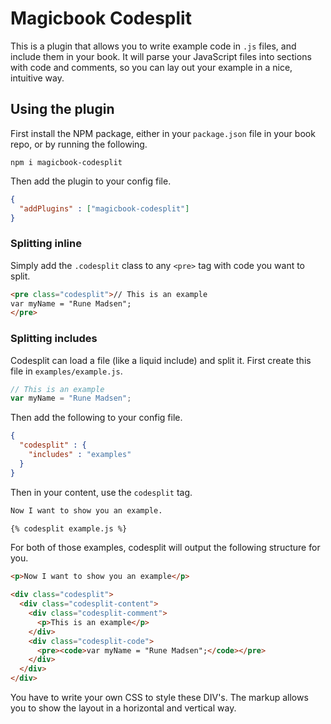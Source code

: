 # Magicbook Codesplit

This is a plugin that allows you to write example code in `.js` files, and include them in your book. It will parse your JavaScript files into sections with code and comments, so you can lay out your example in a nice, intuitive way.

## Using the plugin

First install the NPM package, either in your `package.json` file in your book repo, or by running the following.

```
npm i magicbook-codesplit
```

Then add the plugin to your config file.

```json
{
  "addPlugins" : ["magicbook-codesplit"]
}
```

### Splitting inline

Simply add the `.codesplit` class to any `<pre>` tag with code you want to split.

```html
<pre class="codesplit">// This is an example
var myName = "Rune Madsen";
</pre>
```

### Splitting includes

Codesplit can load a file (like a liquid include) and split it. First create this file in `examples/example.js`.

```js
// This is an example
var myName = "Rune Madsen";
```

Then add the following to your config file.

```json
{
  "codesplit" : {
    "includes" : "examples"
  }
}
```

Then in your content, use the `codesplit` tag.

```md
Now I want to show you an example.

{% codesplit example.js %}
```

For both of those examples, codesplit will output the following structure for you.

```html
<p>Now I want to show you an example</p>

<div class="codesplit">
  <div class="codesplit-content">
    <div class="codesplit-comment">
      <p>This is an example</p>
    </div>
    <div class="codesplit-code">
      <pre><code>var myName = "Rune Madsen";</code></pre>
    </div>
  </div>
</div>
```

You have to write your own CSS to style these DIV's. The markup allows you to show the layout in a horizontal and vertical way.
